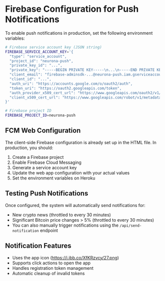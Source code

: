 # Firebase Configuration for Push Notifications

To enable push notifications in production, set the following environment variables:

```bash
# Firebase service account key (JSON string)
FIREBASE_SERVICE_ACCOUNT_KEY='{
  "type": "service_account",
  "project_id": "neurona-push",
  "private_key_id": "...",
  "private_key": "-----BEGIN PRIVATE KEY-----\n...\n-----END PRIVATE KEY-----\n",
  "client_email": "firebase-adminsdk-...@neurona-push.iam.gserviceaccount.com",
  "client_id": "...",
  "auth_uri": "https://accounts.google.com/o/oauth2/auth",
  "token_uri": "https://oauth2.googleapis.com/token",
  "auth_provider_x509_cert_url": "https://www.googleapis.com/oauth2/v1/certs",
  "client_x509_cert_url": "https://www.googleapis.com/robot/v1/metadata/x509/firebase-adminsdk-...%40neurona-push.iam.gserviceaccount.com"
}'

# Firebase project ID
FIREBASE_PROJECT_ID=neurona-push
```

## FCM Web Configuration

The client-side Firebase configuration is already set up in the HTML file. In production, you should:

1. Create a Firebase project
2. Enable Firebase Cloud Messaging
3. Generate a service account key
4. Update the web app configuration with your actual values
5. Set the environment variables on Heroku

## Testing Push Notifications

Once configured, the system will automatically send notifications for:
- New crypto news (throttled to every 30 minutes)
- Significant Bitcoin price changes > 5% (throttled to every 30 minutes)
- You can also manually trigger notifications using the `/api/send-notification` endpoint

## Notification Features

- Uses the app icon (https://i.ibb.co/XfKRzvcy/27.png)
- Supports click actions to open the app
- Handles registration token management
- Automatic cleanup of invalid tokens